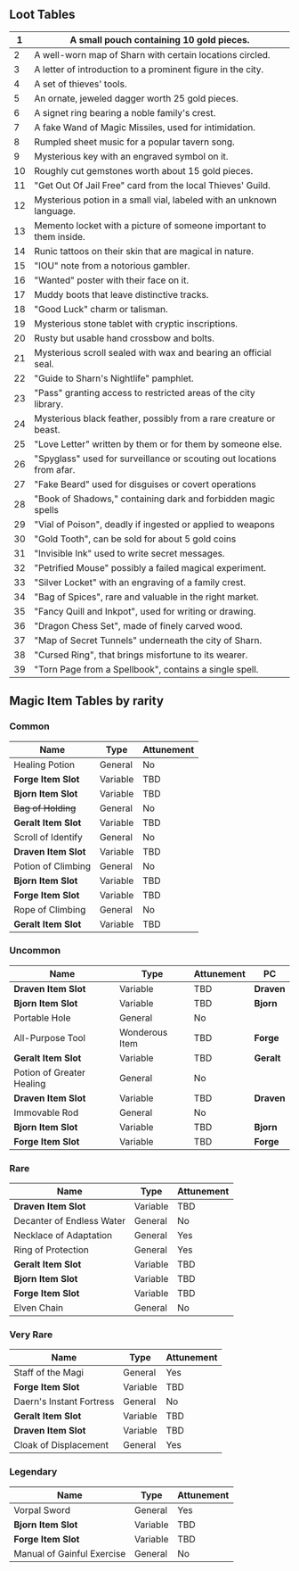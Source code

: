 ## Loot Tables

| 1   | A small pouch containing 10 gold pieces.                              |
| --- | --------------------------------------------------------------------- |
| 2   | A well-worn map of Sharn with certain locations circled.              |
| 3   | A letter of introduction to a prominent figure in the city.           |
| 4   | A set of thieves' tools.                                              |
| 5   | An ornate, jeweled dagger worth 25 gold pieces.                       |
| 6   | A signet ring bearing a noble family's crest.                         |
| 7   | A fake Wand of Magic Missiles, used for intimidation.                 |
| 8   | Rumpled sheet music for a popular tavern song.                        |
| 9   | Mysterious key with an engraved symbol on it.                         |
| 10  | Roughly cut gemstones worth about 15 gold pieces.                     |
| 11  | "Get Out Of Jail Free" card from the local Thieves' Guild.            |
| 12  | Mysterious potion in a small vial, labeled with an unknown language.  |
| 13  | Memento locket with a picture of someone important to them inside.    |
| 14  | Runic tattoos on their skin that are magical in nature.               |
| 15  | "IOU" note from a notorious gambler.                                  |
| 16  | "Wanted" poster with their face on it.                                |
| 17  | Muddy boots that leave distinctive tracks.                            |
| 18  | "Good Luck" charm or talisman.                                        |
| 19  | Mysterious stone tablet with cryptic inscriptions.                    |
| 20  | Rusty but usable hand crossbow and bolts.                             |
| 21  | Mysterious scroll sealed with wax and bearing an official seal.       |
| 22  | "Guide to Sharn's Nightlife" pamphlet.                                |
| 23  | "Pass" granting access to restricted areas of the city library.       |
| 24  | Mysterious black feather, possibly from a rare creature or beast.     |
| 25  | "Love Letter" written by them or for them by someone else.            |
| 26  | "Spyglass" used for surveillance or scouting out locations from afar. |
| 27  | "Fake Beard" used for disguises or covert operations                  |
| 28  | "Book of Shadows," containing dark and forbidden magic spells         |
| 29  | "Vial of Poison", deadly if ingested or applied to weapons            |
| 30  | "Gold Tooth", can be sold for about 5 gold coins                      |
| 31  | "Invisible Ink" used to write secret messages.                        |
| 32  | "Petrified Mouse" possibly a failed magical experiment.               |
| 33  | "Silver Locket" with an engraving of a family crest.                  |
| 34  | "Bag of Spices", rare and valuable in the right market.               |
| 35  | "Fancy Quill and Inkpot", used for writing or drawing.                |
| 36  | "Dragon Chess Set", made of finely carved wood.                       |
| 37  | "Map of Secret Tunnels" underneath the city of Sharn.                 |
| 38  | "Cursed Ring", that brings misfortune to its wearer.                  |
| 39  | "Torn Page from a Spellbook", contains a single spell.                |

## Magic Item Tables by rarity

### Common

| Name                 | Type     | Attunement |
| -------------------- | -------- | ---------- |
| Healing Potion       | General  | No         |
| **Forge Item Slot**  | Variable | TBD        |
| **Bjorn Item Slot**  | Variable | TBD        |
| ~~Bag of Holding~~   | General  | No         |
| **Geralt Item Slot** | Variable | TBD        |
| Scroll of Identify   | General  | No         |
| **Draven Item Slot** | Variable | TBD        |
| Potion of Climbing   | General  | No         |
| **Bjorn Item Slot**  | Variable | TBD        |
| **Forge Item Slot**  | Variable | TBD        |
| Rope of Climbing     | General  | No         |
| **Geralt Item Slot** | Variable | TBD        |

### Uncommon
| Name                      | Type           | Attunement | PC         |
| ------------------------- | -------------- | ---------- | ---------- |
| **Draven Item Slot**      | Variable       | TBD        | **Draven** |
| **Bjorn Item Slot**       | Variable       | TBD        | **Bjorn**  |
| Portable Hole             | General        | No         |            |
| All-Purpose Tool          | Wonderous Item | TBD        | **Forge**  |
| **Geralt Item Slot**      | Variable       | TBD        | **Geralt** |
| Potion of Greater Healing | General        | No         |            |
| **Draven Item Slot**      | Variable       | TBD        | **Draven** |
| Immovable Rod             | General        | No         |            |
| **Bjorn Item Slot**       | Variable       | TBD        | **Bjorn**  |
| **Forge Item Slot**       | Variable       | TBD        | **Forge**  |

### Rare
| Name                      | Type     | Attunement |
| ------------------------- | -------- | ---------- |
| **Draven Item Slot**      | Variable | TBD        |
| Decanter of Endless Water | General  | No         |
| Necklace of Adaptation    | General  | Yes        |
| Ring of Protection        | General  | Yes        |
| **Geralt Item Slot**      | Variable | TBD        |
| **Bjorn Item Slot**       | Variable | TBD        |
| **Forge Item Slot**       | Variable | TBD        |
| Elven Chain               | General  | No         |

### Very Rare
| Name                     | Type     | Attunement |
| ------------------------ | -------- | ---------- |
| Staff of the Magi        | General  | Yes        |
| **Forge Item Slot**      | Variable | TBD        |
| Daern's Instant Fortress | General  | No         |
| **Geralt Item Slot**     | Variable | TBD        |
| **Draven Item Slot**     | Variable | TBD        |
| Cloak of Displacement    | General  | Yes        |

### Legendary
| Name                       | Type     | Attunement |
| -------------------------- | -------- | ---------- |
| Vorpal Sword               | General  | Yes        |
| **Bjorn Item Slot**        | Variable | TBD        |
| **Forge Item Slot**        | Variable | TBD        |
| Manual of Gainful Exercise | General  | No         |